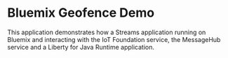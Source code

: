 # Bluemix Geofence Demo

This application demonstrates how a Streams application running on Bluemix and interacting with the IoT Foundation service, the MessageHub service and a Liberty for Java Runtime application. 
